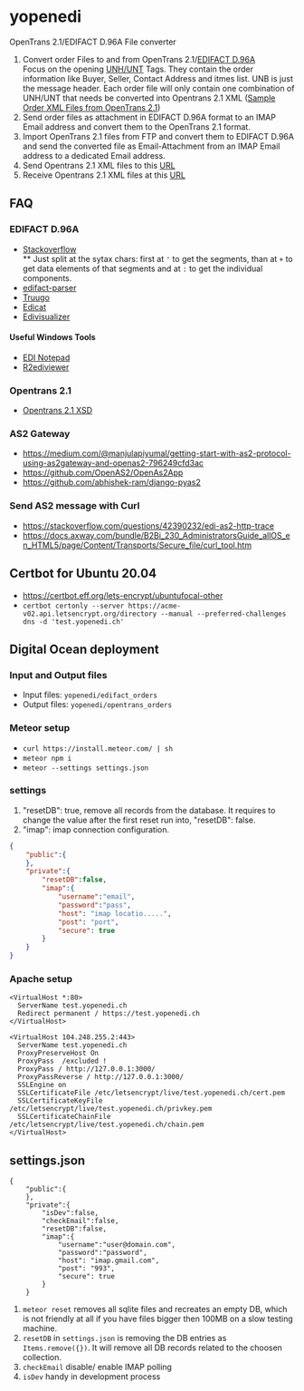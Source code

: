 # yopenedi
OpenTrans 2.1/EDIFACT D.96A File converter
1. Convert order Files to and from OpenTrans 2.1/[EDIFACT D.96A](http://www.unece.org/trade/untdid/d96a/content.htm)\
Focus on the opening [UNH/UNT](https://user-images.githubusercontent.com/4953/82047602-5c4bb800-96b3-11ea-9b7d-5560743676dd.jpeg) Tags. They contain the order information like Buyer, Seller, Contact Address and itmes list. UNB is just the message header. Each order file will only contain one combination of UNH/UNT that needs be converted into Opentrans 2.1 XML ([Sample Order XML Files from OpenTrans 2.1](https://onedrive.live.com/?authkey=%21AE6Pkn3o6xLay9A&cid=8DB8718F73B2D606&id=8DB8718F73B2D606%2114103&parId=8DB8718F73B2D606%2114099&o=OneUp))
2. Send order files as attachment in EDIFACT D.96A format to an IMAP Email address and convert them to the OpenTrans 2.1 format.
3. Import OpenTrans 2.1 files from FTP and convert them to EDIFACT D.96A and send the converted file as Email-Attachment from an IMAP Email address to a dedicated Email address.
4. Send Opentrans 2.1 XML files to this [URL](https://connect.boni.ch/OpaccOne/B2B/Channel/XmlOverHttp/ywesee)
5. Receive Opentrans 2.1 XML files at this [URL](https://yopenedi.ch/input)

## FAQ
### EDIFACT D.96A
* [Stackoverflow](https://stackoverflow.com/questions/11295551/is-there-a-really-simple-way-to-process-edifact-for-example-d96a)\
** Just split at the sytax chars: first at `'` to get the segments, than at `+` to get data elements of that segments and at `:` to get the individual components.
* [edifact-parser](https://www.npmjs.com/package/edifact-parser)
* [Truugo](https://www.truugo.com/edifact/d96a/orders/)
* [Edicat](https://github.com/notpeter/edicat)
* [Edivisualizer](https://stackoverflow.com/questions/32889967/what-algorithm-to-use-to-format-an-edifact-file)
#### Useful Windows Tools
* [EDI Notepad](https://download.cnet.com/EDI-Notepad/3000-20411_4-76182031.html)
* [R2ediviewer](http://r2ediviewer.de/index.html)
### Opentrans 2.1
* [Opentrans 2.1 XSD](https://www.opentrans.de/XMLSchema/2.1/opentrans_2_1.xsd)
### AS2 Gateway
* https://medium.com/@manjulapiyumal/getting-start-with-as2-protocol-using-as2gateway-and-openas2-796249cfd3ac
* https://github.com/OpenAS2/OpenAs2App
* https://github.com/abhishek-ram/django-pyas2
### Send AS2 message with Curl
* https://stackoverflow.com/questions/42390232/edi-as2-http-trace
* https://docs.axway.com/bundle/B2Bi_230_AdministratorsGuide_allOS_en_HTML5/page/Content/Transports/Secure_file/curl_tool.htm

## Certbot for Ubuntu 20.04
* https://certbot.eff.org/lets-encrypt/ubuntufocal-other
* `certbot certonly --server https://acme-v02.api.letsencrypt.org/directory --manual --preferred-challenges dns -d 'test.yopenedi.ch'`

## Digital Ocean deployment
### Input and Output files
* Input files: `yopenedi/edifact_orders`
* Output files: `yopenedi/opentrans_orders`
### Meteor setup
* `curl https://install.meteor.com/ | sh`
* `meteor npm i`
* `meteor --settings settings.json`

### settings

1. "resetDB": true, remove all records from the database. It requires to change the value after the first reset run into, "resetDB": false.
2. "imap": imap connection configuration.

```json
{
    "public":{
    },
    "private":{
        "resetDB":false,
        "imap":{
            "username":"email",
            "password":"pass",
            "host": "imap locatio.....",
            "post": "port",
            "secure": true
        }
    }
}
```
### Apache setup
```
<VirtualHost *:80>
  ServerName test.yopenedi.ch
  Redirect permanent / https://test.yopenedi.ch
</VirtualHost>

<VirtualHost 104.248.255.2:443>
  ServerName test.yopenedi.ch
  ProxyPreserveHost On
  ProxyPass  /excluded !
  ProxyPass / http://127.0.0.1:3000/
  ProxyPassReverse / http://127.0.0.1:3000/
  SSLEngine on
  SSLCertificateFile /etc/letsencrypt/live/test.yopenedi.ch/cert.pem
  SSLCertificateKeyFile /etc/letsencrypt/live/test.yopenedi.ch/privkey.pem
  SSLCertificateChainFile /etc/letsencrypt/live/test.yopenedi.ch/chain.pem
</VirtualHost>
```
## settings.json
```
{
    "public":{
    },
    "private":{
        "isDev":false,
        "checkEmail":false,
        "resetDB":false,
        "imap":{
            "username":"user@domain.com",
            "password":"password",
            "host": "imap.gmail.com",
            "post": "993",
            "secure": true
        }
    }
```
1. `meteor reset` removes all sqlite files and recreates an empty DB, which is not friendly at all if you have files bigger then 100MB on a slow testing machine.
2. `resetDB` in `settings.json` is removing the DB entries as `Items.remove({})`. It will remove all DB records related to the choosen collection.
3. `checkEmail` disable/ enable IMAP polling
4. `isDev` handy in development process

